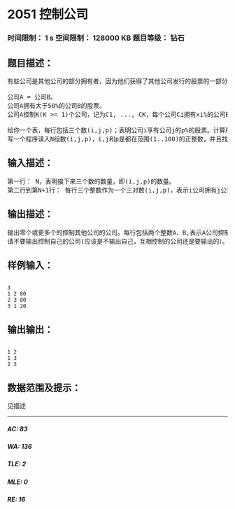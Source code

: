 # 2051 控制公司   
### 时间限制： 1 s     空间限制： 128000 KB     题目等级： 钻石  
## 题目描述：  

<pre>
有些公司是其他公司的部分拥有者，因为他们获得了其他公司发行的股票的一部分。例如，福特公司拥有马自达公司12%的股票。据说，如果至少满足了以下三个条件之一，公司A就可以控制公司B了：

公司A = 公司B。
公司A拥有大于50%的公司B的股票。
公司A控制K(K >= 1)个公司，记为C1, ..., CK，每个公司Ci拥有xi%的公司B的股票，并且x1+ .... + xK > 50%。

给你一个表，每行包括三个数(i,j,p)；表明公司i享有公司j的p%的股票。计算所有的数对(h,s)，表明公司h控制公司s。至多有100个公司。
写一个程序读入N组数(i,j,p)，i,j和p是都在范围(1..100)的正整数，并且找出所有的数对(h,s)，使得公司h控制公司s。
</pre>
  
  
## 输入描述：  

<pre>
第一行： N，表明接下来三个数的数量，即(i,j,p)的数量。
第二行到第N+1行： 每行三个整数作为一个三对数(i,j,p)，表示i公司拥有j公司 p%的股份。
</pre>
  
  
## 输出描述：  

<pre>
输出零个或更多个的控制其他公司的公司。每行包括两个整数A、B,表示A公司控制了B公司。将输出的数对以升序排列。
请不要输出控制自己的公司(应该是不输出自己，互相控制的公司还是要输出的）。
</pre>
  
  
## 样例输入：  

<pre><code>
3
1 2 80
2 3 80
3 1 20
</code></pre>
  
  
## 输出输出：  

<pre><code>
1 2
1 3
2 3
</code></pre>
  
  
## 数据范围及提示：  

<pre>
见描述
</pre>
  
  
***  

##### AC: 83  
##### WA: 136  
##### TLE: 2  
##### MLE: 0  
##### RE: 16  
